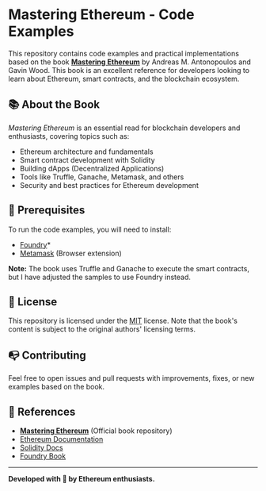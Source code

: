 # Mastering Ethereum - Code Examples  

This repository contains code examples and practical implementations based on the book **[Mastering Ethereum](https://github.com/ethereumbook/ethereumbook)** by Andreas M. Antonopoulos and Gavin Wood. This book is an excellent reference for developers looking to learn about Ethereum, smart contracts, and the blockchain ecosystem.  

## 📚 About the Book  

*Mastering Ethereum* is an essential read for blockchain developers and enthusiasts, covering topics such as:  
- Ethereum architecture and fundamentals  
- Smart contract development with Solidity  
- Building dApps (Decentralized Applications)  
- Tools like Truffle, Ganache, Metamask, and others  
- Security and best practices for Ethereum development  

## 🔧 Prerequisites  

To run the code examples, you will need to install:  
- [Foundry](https://book.getfoundry.sh/)*  
- [Metamask](https://metamask.io/) (Browser extension)  

**Note:** The book uses Truffle and Ganache to execute the smart contracts, but I have adjusted the samples to use Foundry instead.

## 📄 License

This repository is licensed under the [MIT](LICENSE) license. Note that the book's content is subject to the original authors' licensing terms.

## 📭 Contributing

Feel free to open issues and pull requests with improvements, fixes, or new examples based on the book.

## 📢 References

- **[Mastering Ethereum](https://github.com/ethereumbook/ethereumbook)** (Official book repository)
- [Ethereum Documentation](https://ethereum.org/)
- [Solidity Docs](https://soliditylang.org/)
- [Foundry Book](https://book.getfoundry.sh/)

---

**Developed with 💜 by Ethereum enthusiasts.**

